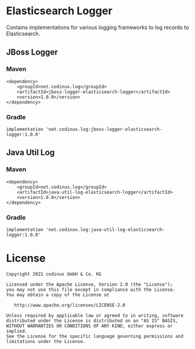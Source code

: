 # Elasticsearch Logger

Contains implementations for various logging frameworks to log records to Elasticsearch.

## JBoss Logger 

### Maven

```
<dependency>
    <groupId>net.codinux.log</groupId>
    <artifactId>jboss-logger-elasticsearch-logger</artifactId>
    <version>1.0.0</version>
</dependency>
```

### Gradle

```
implementation 'net.codinux.log:jboss-logger-elasticsearch-logger:1.0.0'
```

## Java Util Log

### Maven

```
<dependency>
    <groupId>net.codinux.log</groupId>
    <artifactId>java-util-log-elasticsearch-logger</artifactId>
    <version>1.0.0</version>
</dependency>
```

### Gradle

```
implementation 'net.codinux.log:java-util-log-elasticsearch-logger:1.0.0'
```

# License

    Copyright 2021 codinux GmbH & Co. KG

    Licensed under the Apache License, Version 2.0 (the "License");
    you may not use this file except in compliance with the License.
    You may obtain a copy of the License at

       http://www.apache.org/licenses/LICENSE-2.0

    Unless required by applicable law or agreed to in writing, software
    distributed under the License is distributed on an "AS IS" BASIS,
    WITHOUT WARRANTIES OR CONDITIONS OF ANY KIND, either express or implied.
    See the License for the specific language governing permissions and
    limitations under the License.